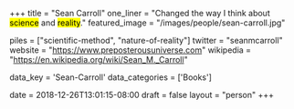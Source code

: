 +++
title = "Sean Carroll"
one_liner = "Changed the way I think about <mark>science</mark> and <mark>reality</mark>."
featured_image = "/images/people/sean-carroll.jpg"

piles = ["scientific-method", "nature-of-reality"]
twitter = "seanmcarroll"
website = "https://www.preposterousuniverse.com"
wikipedia = "https://en.wikipedia.org/wiki/Sean_M._Carroll"

data_key = 'Sean-Carroll'
data_categories = ['Books']

date = 2018-12-26T13:01:15-08:00
draft = false
layout = "person"
+++

